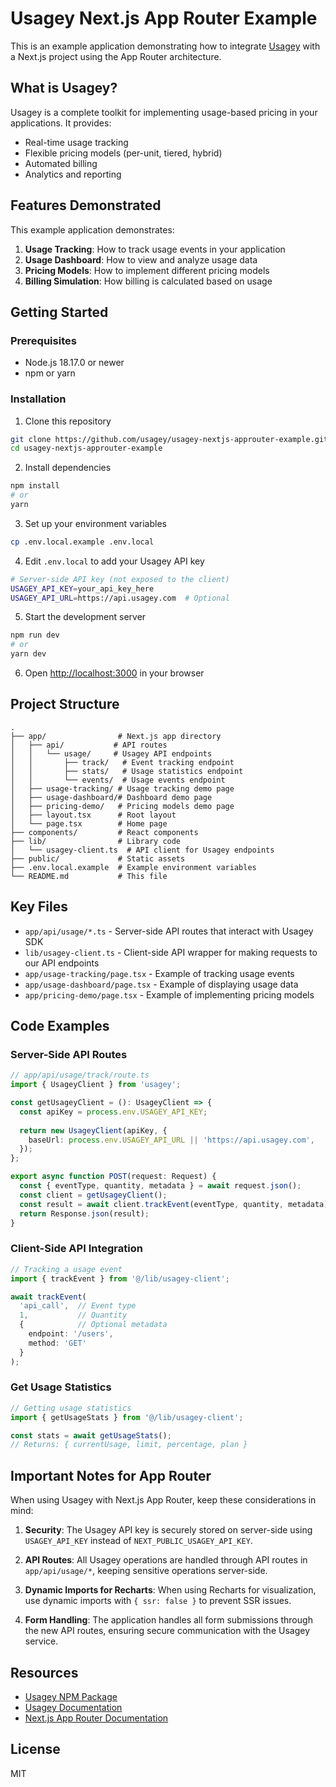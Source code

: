 # Usagey Next.js App Router Example

This is an example application demonstrating how to integrate [Usagey](https://www.npmjs.com/package/usagey) with a Next.js project using the App Router architecture.

## What is Usagey?

Usagey is a complete toolkit for implementing usage-based pricing in your applications. It provides:

- Real-time usage tracking
- Flexible pricing models (per-unit, tiered, hybrid)
- Automated billing
- Analytics and reporting

## Features Demonstrated

This example application demonstrates:

1. **Usage Tracking**: How to track usage events in your application
2. **Usage Dashboard**: How to view and analyze usage data
3. **Pricing Models**: How to implement different pricing models
4. **Billing Simulation**: How billing is calculated based on usage

## Getting Started

### Prerequisites

- Node.js 18.17.0 or newer
- npm or yarn

### Installation

1. Clone this repository

```bash
git clone https://github.com/usagey/usagey-nextjs-approuter-example.git
cd usagey-nextjs-approuter-example
```

2. Install dependencies

```bash
npm install
# or
yarn
```

3. Set up your environment variables

```bash
cp .env.local.example .env.local
```

4. Edit `.env.local` to add your Usagey API key

```bash
# Server-side API key (not exposed to the client)
USAGEY_API_KEY=your_api_key_here
USAGEY_API_URL=https://api.usagey.com  # Optional
```

5. Start the development server

```bash
npm run dev
# or
yarn dev
```

6. Open [http://localhost:3000](http://localhost:3000) in your browser

## Project Structure

```
.
├── app/                # Next.js app directory
│   ├── api/           # API routes
│   │   └── usage/     # Usagey API endpoints
│   │       ├── track/   # Event tracking endpoint
│   │       ├── stats/   # Usage statistics endpoint
│   │       └── events/  # Usage events endpoint
│   ├── usage-tracking/ # Usage tracking demo page
│   ├── usage-dashboard/# Dashboard demo page
│   ├── pricing-demo/   # Pricing models demo page
│   ├── layout.tsx      # Root layout
│   └── page.tsx        # Home page
├── components/         # React components
├── lib/                # Library code
│   └── usagey-client.ts  # API client for Usagey endpoints
├── public/             # Static assets
├── .env.local.example  # Example environment variables
└── README.md           # This file
```

## Key Files

- `app/api/usage/*.ts` - Server-side API routes that interact with Usagey SDK
- `lib/usagey-client.ts` - Client-side API wrapper for making requests to our API endpoints
- `app/usage-tracking/page.tsx` - Example of tracking usage events
- `app/usage-dashboard/page.tsx` - Example of displaying usage data
- `app/pricing-demo/page.tsx` - Example of implementing pricing models

## Code Examples

### Server-Side API Routes

```typescript
// app/api/usage/track/route.ts
import { UsageyClient } from 'usagey';

const getUsageyClient = (): UsageyClient => {
  const apiKey = process.env.USAGEY_API_KEY;
  
  return new UsageyClient(apiKey, {
    baseUrl: process.env.USAGEY_API_URL || 'https://api.usagey.com',
  });
};

export async function POST(request: Request) {
  const { eventType, quantity, metadata } = await request.json();
  const client = getUsageyClient();
  const result = await client.trackEvent(eventType, quantity, metadata);
  return Response.json(result);
}
```

### Client-Side API Integration

```typescript
// Tracking a usage event
import { trackEvent } from '@/lib/usagey-client';

await trackEvent(
  'api_call',  // Event type
  1,           // Quantity
  {            // Optional metadata
    endpoint: '/users',
    method: 'GET'
  }
);
```

### Get Usage Statistics

```typescript
// Getting usage statistics
import { getUsageStats } from '@/lib/usagey-client';

const stats = await getUsageStats();
// Returns: { currentUsage, limit, percentage, plan }
```

## Important Notes for App Router

When using Usagey with Next.js App Router, keep these considerations in mind:

1. **Security**: The Usagey API key is  securely stored on server-side using `USAGEY_API_KEY` instead of `NEXT_PUBLIC_USAGEY_API_KEY`.

2. **API Routes**: All Usagey operations are handled through API routes in `app/api/usage/*`, keeping sensitive operations server-side.

3. **Dynamic Imports for Recharts**: When using Recharts for visualization, use dynamic imports with `{ ssr: false }` to prevent SSR issues.

4. **Form Handling**: The application handles all form submissions through the new API routes, ensuring secure communication with the Usagey service.

## Resources

- [Usagey NPM Package](https://www.npmjs.com/package/usagey)
- [Usagey Documentation](https://usagey.com/docs)
- [Next.js App Router Documentation](https://nextjs.org/docs/app)

## License

MIT
